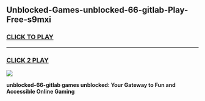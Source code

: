 
## Unblocked-Games-unblocked-66-gitlab-Play-Free-s9mxi
<h3>
<a href="https://premium76.site?title=unblocked-66-gitlab&ref=20M">CLICK TO PLAY</a></h3>
<hr>

<h3>
<a href="https://premium76.site?title=unblocked-66-gitlab&ref=20M">CLICK 2 PLAY</a>
  
</h3>

<a href="https://premium76.site?title=unblocked-66-gitlab&ref=19M"><img src="https://clearcache.store/games.png"></a>


**unblocked-66-gitlab games unblocked: Your Gateway to Fun and Accessible Online Gaming**
